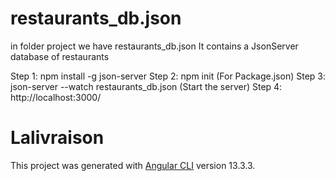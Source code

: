 # restaurants_db.json
in folder project we have restaurants_db.json
It contains a JsonServer database of restaurants

Step 1: npm install -g json-server
Step 2: npm init (For Package.json)
Step 3: json-server --watch restaurants_db.json  (Start the server)
Step 4: http://localhost:3000/


# Lalivraison

This project was generated with [Angular CLI](https://github.com/angular/angular-cli) version 13.3.3.
